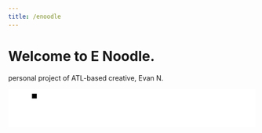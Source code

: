 ```yaml
---
title: /enoodle
---
```

# Welcome to E Noodle.

personal project of ATL-based creative, Evan N.

![E Noodle text logo animation](docs/assets/Script-intro_anim_v3.4.gif)
